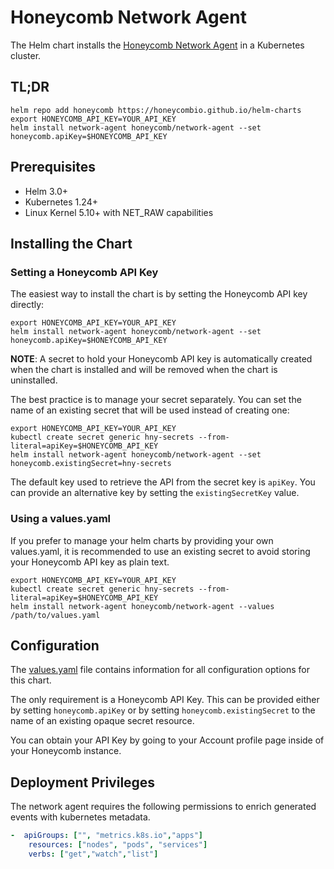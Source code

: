 # Honeycomb Network Agent

The Helm chart installs the [Honeycomb Network Agent](https://github.com/honeycombio/honeycomb-network-agent) in a Kubernetes cluster.

## TL;DR

```console
helm repo add honeycomb https://honeycombio.github.io/helm-charts
export HONEYCOMB_API_KEY=YOUR_API_KEY
helm install network-agent honeycomb/network-agent --set honeycomb.apiKey=$HONEYCOMB_API_KEY
```

## Prerequisites

- Helm 3.0+
- Kubernetes 1.24+
- Linux Kernel 5.10+ with NET_RAW capabilities

## Installing the Chart

### Setting a Honeycomb API Key

The easiest way to install the chart is by setting the Honeycomb API key directly:

```console
export HONEYCOMB_API_KEY=YOUR_API_KEY
helm install network-agent honeycomb/network-agent --set honeycomb.apiKey=$HONEYCOMB_API_KEY
```

**NOTE**: A secret to hold your Honeycomb API key is automatically created when the chart is installed and will be removed when the chart is uninstalled.

The best practice is to manage your secret separately. You can set the name of an existing secret that will be used instead of creating one:

```console
export HONEYCOMB_API_KEY=YOUR_API_KEY
kubectl create secret generic hny-secrets --from-literal=apiKey=$HONEYCOMB_API_KEY
helm install network-agent honeycomb/network-agent --set honeycomb.existingSecret=hny-secrets
```

The default key used to retrieve the API from the secret key is `apiKey`. You can provide an alternative key by setting the `existingSecretKey` value.

### Using a values.yaml

If you prefer to manage your helm charts by providing your own values.yaml, it is recommended to use an existing secret to avoid storing your Honeycomb API key as plain text.

```console
export HONEYCOMB_API_KEY=YOUR_API_KEY
kubectl create secret generic hny-secrets --from-literal=apiKey=$HONEYCOMB_API_KEY
helm install network-agent honeycomb/network-agent --values /path/to/values.yaml
```

## Configuration

The [values.yaml](./values.yaml) file contains information for all configuration options for this chart.

The only requirement is a Honeycomb API Key. This can be provided either by setting `honeycomb.apiKey` or by setting `honeycomb.existingSecret` to the name of an existing opaque secret resource.

You can obtain your API Key by going to your Account profile page inside of your Honeycomb instance.

## Deployment Privileges

The network agent requires the following permissions to enrich generated events with kubernetes metadata.

```yaml
-  apiGroups: ["", "metrics.k8s.io","apps"]
    resources: ["nodes", "pods", "services"]
    verbs: ["get","watch","list"]
